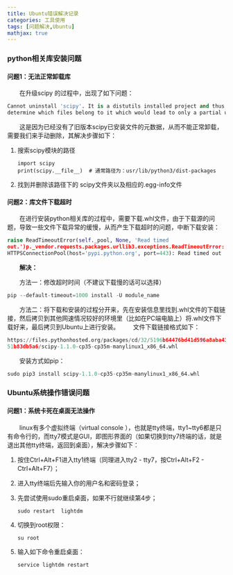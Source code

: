 ```yaml
---
title: Ubuntu错误解决记录
categories: 工具使用
tags: [问题解决,Ubuntu]
mathjax: true
---
```


### python相关库安装问题

#### 问题1：无法正常卸载库

 　　在<span class="blockFont">升级scipy</span> 的过程中，出现了如下问题：

```python
Cannot uninstall 'scipy'. It is a distutils installed project and thus we cannot accurately
determine which files belong to it which would lead to only a partial uninstall.
```

　　这是因为已经没有了旧版本scipy已安装文件的元数据，从而不能正常卸载，需要我们来手动删除，其解决步骤如下：

1. 搜索scipy模块的路径

   ```
   import scipy
   print(scipy.__file__)  # 通常路径为：usr/lib/python3/dist-packages
   ```

2. 找到并删除该路径下的 scipy文件夹以及相应的.egg-info文件

#### 问题2：库文件下载超时

 　　在进行安装python相关库的过程中，需要下载<span class="blockFont">.whl文件</span>，由于下载源的问题，导致一些文件下载异常的缓慢，从而产生下载超时的问题，中断下载安装：

```python
raise ReadTimeoutError(self._pool, None, 'Read timed 
out.')p._vendor.requests.packages.urllib3.exceptions.ReadTimeoutError: 
HTTPSConnectionPool(host='pypi.python.org', port=443): Read timed out
```

　　**解决：**

　　方法一：修改超时时间（不建议下载慢的话可以选择）

```python
pip --default-timeout=1000 install -U module_name
```

　　方法二：将下载和安装的过程分开来，先在安装信息里找到<span class="blockFont">.whl文件</span>的下载链接，然后拷贝到其他网速情况较好的环境里（比如在PC端电脑上）将.whl文件下载好来，最后拷贝到Ubuntu上进行安装。
　　文件下载链接格式如下：

```python
https://files.pythonhosted.org/packages/cd/32/5196b64476bd41d596a8aba43506e2403e019c90e1a3dfc21d
51b83db5a6/scipy-1.1.0-cp35-cp35m-manylinux1_x86_64.whl
```

　　安装方式如pip：

```python
sudo pip3 install scipy-1.1.0-cp35-cp35m-manylinux1_x86_64.whl
```

### Ubuntu系统操作错误问题

#### 问题1：系统卡死在桌面无法操作

　　linux有多个虚拟终端（virtual console ），也就是<span class="blockFont">tty终端</span>，tty1~tty6都是只有命令行的，而tty7模式是GUI，即图形界面的（如果切换到tty7终端的话，就是退出其他tty终端，返回到桌面），解决步骤如下：

1. 按住Ctrl+Alt+F1进入tty1终端（同理进入tty2 - tty7，按Ctrl+Alt+F2 - Ctrl+Alt+F7）；

2. 进入tty终端后先输入你的用户名和密码登录；

3. 先尝试使用sudo重启桌面，如果不行就继续第4步；

   ```
   sudo restart  lightdm
   ```

4. 切换到root权限：

   ```
   su root
   ```

5. 输入如下命令重启桌面：

   ```
   service lightdm restart
   ```

   

   